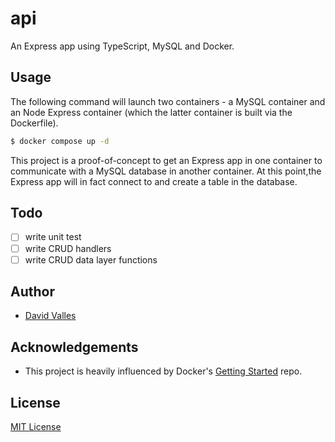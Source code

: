 # api

An Express app using TypeScript, MySQL and Docker.

## Usage

The following command will launch two containers - a MySQL container and an Node Express container (which the latter container is built via the Dockerfile).

```bash
$ docker compose up -d
```

This project is a proof-of-concept to get an Express app in one container to communicate with a MySQL database in another container. At this point,the Express app will in fact connect to and create a table in the database.

## Todo

- [ ] write unit test
- [ ] write CRUD handlers
- [ ] write CRUD data layer functions

## Author

- [David Valles](https://dtjv.io)

## Acknowledgements

- This project is heavily influenced by Docker's [Getting Started](https://github.com/docker/getting-started) repo.

## License

[MIT License](LICENSE)

